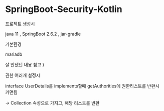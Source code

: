 # SpringBoot-Security-Kotlin

프로젝트 생성시 

java 11 , SpringBoot 2.6.2 , jar-gradle 



기본환경 

mariadb 





잘 안됐던 내용 참고 ) 

권한 여러개 설정시 

interface UserDetails를 implements할때  getAuthorities에 권한리스트를 반환시키면됨 

-> Collection<UserRoles> 속성으로 가지고, 해당 리스트를 반환 
